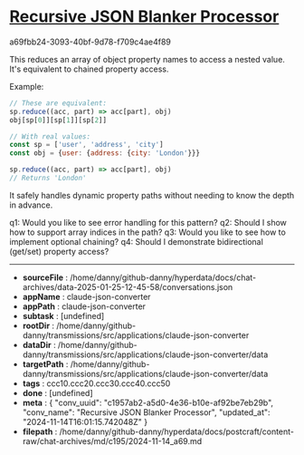 # [Recursive JSON Blanker Processor](https://claude.ai/chat/c1957ab2-a5d0-4e36-b10e-af92be7eb29b)

a69fbb24-3093-40bf-9d78-f709c4ae4f89

 This reduces an array of object property names to access a nested value. It's equivalent to chained property access.

Example:
```javascript
// These are equivalent:
sp.reduce((acc, part) => acc[part], obj)
obj[sp[0]][sp[1]][sp[2]]  

// With real values:
const sp = ['user', 'address', 'city']
const obj = {user: {address: {city: 'London'}}}

sp.reduce((acc, part) => acc[part], obj) 
// Returns 'London'
```

It safely handles dynamic property paths without needing to know the depth in advance.

q1: Would you like to see error handling for this pattern?
q2: Should I show how to support array indices in the path?
q3: Would you like to see how to implement optional chaining?
q4: Should I demonstrate bidirectional (get/set) property access?

---

* **sourceFile** : /home/danny/github-danny/hyperdata/docs/chat-archives/data-2025-01-25-12-45-58/conversations.json
* **appName** : claude-json-converter
* **appPath** : claude-json-converter
* **subtask** : [undefined]
* **rootDir** : /home/danny/github-danny/transmissions/src/applications/claude-json-converter
* **dataDir** : /home/danny/github-danny/transmissions/src/applications/claude-json-converter/data
* **targetPath** : /home/danny/github-danny/transmissions/src/applications/claude-json-converter/data
* **tags** : ccc10.ccc20.ccc30.ccc40.ccc50
* **done** : [undefined]
* **meta** : {
  "conv_uuid": "c1957ab2-a5d0-4e36-b10e-af92be7eb29b",
  "conv_name": "Recursive JSON Blanker Processor",
  "updated_at": "2024-11-14T16:01:15.742048Z"
}
* **filepath** : /home/danny/github-danny/hyperdata/docs/postcraft/content-raw/chat-archives/md/c195/2024-11-14_a69.md